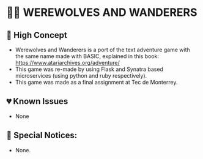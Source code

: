 # 🧝‍♀️ WEREWOLVES AND WANDERERS

## 🔮 High Concept

* Werewolves and Wanderers is a port of the text adventure game with the same name made with BASIC, explained in this book: https://www.atariarchives.org/adventure/
* This game was re-made by using Flask and Synatra based microservices (using python and ruby respectively).
* This game was made as a final assignment at Tec de Monterrey.

## 💔 Known Issues

* None

## 🧐 Special Notices:

* None.
